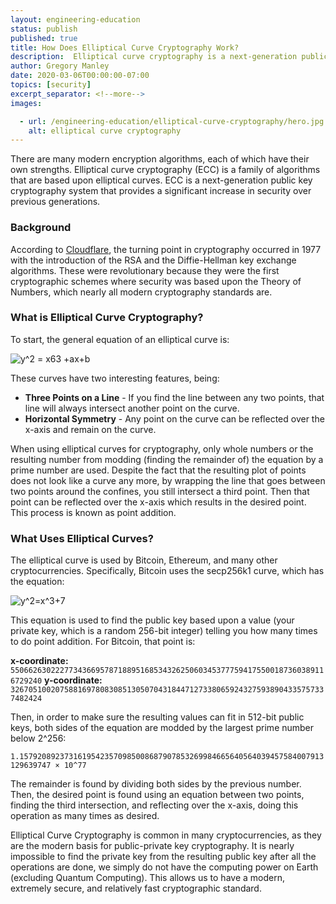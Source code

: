 ```yaml
---
layout: engineering-education
status: publish
published: true
title: How Does Elliptical Curve Cryptography Work?
description:  Elliptical curve cryptography is a next-generation public key cryptography system that provides a significant increase in security over previous generations.
author: Gregory Manley
date: 2020-03-06T00:00:00-07:00
topics: [security]
excerpt_separator: <!--more-->
images:

  - url: /engineering-education/elliptical-curve-cryptography/hero.jpg
    alt: elliptical curve cryptography
---
```

There are many modern encryption algorithms, each of which have their own strengths. Elliptical curve cryptography (ECC) is a family of algorithms that are based upon elliptical curves. ECC is a next-generation public key cryptography system that provides a significant increase in security over previous generations.
<!--more-->
### Background
According to [Cloudflare](https://blog.cloudflare.com/a-relatively-easy-to-understand-primer-on-elliptic-curve-cryptography/), the turning point in cryptography occurred in 1977 with the introduction of the RSA and the Diffie-Hellman key exchange algorithms. These were revolutionary because they were the first cryptographic schemes where security was based upon the Theory of Numbers, which nearly all modern cryptography standards are.

### What is Elliptical Curve Cryptography?
To start, the general equation of an elliptical curve is:

![y^2 = x63 +ax+b](https://latex.codecogs.com/gif.latex?y^2&space;=&space;x^3&space;&plus;&space;ax&plus;b)

These curves have two interesting features, being:

- **Three Points on a Line** - If you find the line between any two points, that line will always intersect another point on the curve.
- **Horizontal Symmetry** - Any point on the curve can be reflected over the x-axis and remain on the curve.

When using elliptical curves for cryptography, only whole numbers or the resulting number from modding (finding the remainder of) the equation by a prime number are used. Despite the fact that the resulting plot of points does not look like a curve any more, by wrapping the line that goes between two points around the confines, you still intersect a third point. Then that point can be reflected over the x-axis which results in the desired point. This process is known as point addition.

### What Uses Elliptical Curves?
The elliptical curve is used by Bitcoin, Ethereum, and many other cryptocurrencies. Specifically, Bitcoin uses the secp256k1 curve, which has the equation:

![y^2=x^3+7](https://latex.codecogs.com/gif.latex?y^2=x^3&plus;7)

This equation is used to find the public key based upon a value (your private key, which is a random 256-bit integer) telling you how many times to do point addition. For Bitcoin, that point is:

**x-coordinate:** `55066263022277343669578718895168534326250603453777594175500187360389116729240`
**y-coordinate:** `32670510020758816978083085130507043184471273380659243275938904335757337482424`

Then, in order to make sure the resulting values can fit in 512-bit public keys, both sides of the equation are modded by the largest prime number below 2^256:

 `1.15792089237316195423570985008687907853269984665640564039457584007913129639747 × 10^77`

The remainder is found by dividing both sides by the previous number. Then, the desired point is found using an equation between two points, finding the third intersection, and reflecting over the x-axis, doing this operation as many times as desired.

Elliptical Curve Cryptography is common in many cryptocurrencies, as they are the modern basis for public-private key cryptography. It is nearly impossible to find the private key from the resulting public key after all the operations are done, we simply do not have the computing power on Earth (excluding Quantum Computing). This allows us to have a modern, extremely secure, and relatively fast cryptographic standard.
